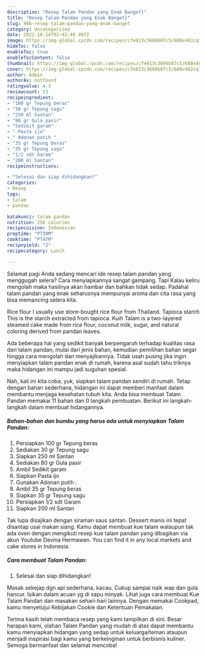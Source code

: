 ```yaml
---
description: "Resep Talam Pandan yang Enak Banget}"
title: "Resep Talam Pandan yang Enak Banget}"
slug: 966-resep-talam-pandan-yang-enak-banget
category: Uncategorized
date: 2022-10-24T02:42:49.497Z
image: https://img-global.cpcdn.com/recipes/cfe813c3666b07c5/680x482cq70/talam-pandan-foto-resep-utama.jpg
hideToc: false
enableToc: true
enableTocContent: false
thumbnail: https://img-global.cpcdn.com/recipes/cfe813c3666b07c5/680x482cq70/talam-pandan-foto-resep-utama.jpg
cover: https://img-global.cpcdn.com/recipes/cfe813c3666b07c5/680x482cq70/talam-pandan-foto-resep-utama.jpg
author: Admin
authorAv: notfound
ratingvalue: 4.3
reviewcount: 23
recipeingredient:
- "100 gr Tepung beras"
- "30 gr Tepung sagu"
- "250 ml Santan"
- "80 gr Gula pasir"
- "Sedikit garam"
- " Pasta ijo"
- " Adonan putih "
- "35 gr Tepung beras"
- "35 gr Tepung sagu"
- "1/2 sdt Garam"
- "200 ml Santan"
recipeinstructions:

- "Selesai dan siap dihidangkan!"
categories:
- Resep
tags:
- talam
- pandan

katakunci: talam pandan 
nutrition: 256 calories
recipecuisine: Indonesian
preptime: "PT39M"
cooktime: "PT47M"
recipeyield: "2"
recipecategory: Lunch

---
```



Selamat pagi Anda sedang mencari ide resep talam pandan yang menggugah selera? Cara menyiapkannya sangat gampang. Tapi Kalau keliru mengolah maka hasilnya akan hambar dan bahkan tidak sedap. Padahal talam pandan yang enak seharusnya mempunyai aroma dan cita rasa yang bisa memancing selera kita.


Rice flour I usually use store-bought rice flour from Thailand. Tapioca starch This is the starch extracted from tapioca. Kuih Talam is a two-layered steamed cake made from rice flour, coconut milk, sugar, and natural coloring derived from pandan leaves.

Ada beberapa hal yang sedikit banyak berpengaruh terhadap kualitas rasa dari talam pandan, mulai dari jenis bahan, kemudian pemilihan bahan segar hingga cara mengolah dan menyajikannya. Tidak usah pusing jika ingin menyiapkan talam pandan enak di rumah, karena asal sudah tahu triknya maka hidangan ini mampu jadi suguhan spesial.


Nah, kali ini kita coba, yuk, siapkan talam pandan sendiri di rumah. Tetap dengan bahan sederhana, hidangan ini dapat memberi manfaat dalam membantu menjaga kesehatan tubuh kita. Anda bisa membuat Talam Pandan memakai 11 bahan dan 0 langkah pembuatan. Berikut ini langkah-langkah dalam membuat hidangannya.

<!--inarticleads1-->

##### Bahan-bahan dan bumbu yang harus ada untuk menyiapkan Talam Pandan:

1. Persiapkan 100 gr Tepung beras
1. Sediakan 30 gr Tepung sagu
1. Siapkan 250 ml Santan
1. Sediakan 80 gr Gula pasir
1. Ambil Sedikit garam
1. Siapkan  Pasta ijo
1. Gunakan  Adonan putih :
1. Ambil 35 gr Tepung beras
1. Siapkan 35 gr Tepung sagu
1. Persiapkan 1/2 sdt Garam
1. Siapkan 200 ml Santan


Tak lupa disajikan dengan siraman saus santan. Dessert manis ini tepat disantap usai makan siang. Kamu dapat membuat kue talam walaupun tak ada oven dengan mengikuti resep kue talam pandan yang dibagikan via akun Youtube Devina Hermawan. You can find it in any local markets and cake stores in Indonesia. 

<!--inarticleads2-->

##### Cara membuat Talam Pandan:


1. Selesai dan siap dihidangkan!

Masak sekejap dgn api sederhana, kacau. Cukup sampai naik wap dan gula hancur. Isikan dalam acuan yg di sapu minyak. Lihat juga cara membuat Kue Talam Pandan dan masakan sehari-hari lainnya. Dengan memakai Cookpad, kamu menyetujui Kebijakan Cookie dan Ketentuan Pemakaian. 

Terima kasih telah membaca resep yang kami tampilkan di sini. Besar harapan kami, olahan Talam Pandan yang mudah di atas dapat membantu kamu menyiapkan hidangan yang sedap untuk keluarga/teman ataupun menjadi inspirasi bagi kamu yang berkeinginan untuk berbisnis kuliner. Semoga bermanfaat dan selamat mencoba!
